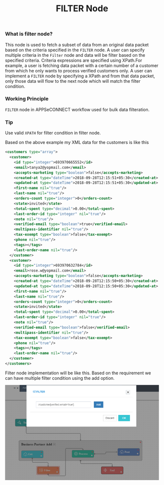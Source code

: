 ﻿---
title: "FILTER Node"
toc: true
tag: 
        - developers
        - nodes
category: "Workflow"
menus: 
    nodeandlinks:
        icon: fa fa-link
        title: "Working with Filter" 
        identifier: nodefilter
---

### What is filter node?

This node is used to fetch a subset of data from an original data packet based on the criteria specified in the `FILTER` node. A user can specify multiple criteria in the `Filter` node and data will be filter based on the specified criteria. Criteria expressions are specified using XPath.For example, a user is fetching data packet with a certain number of a customer from which he only wants to process verified customers only. A user can implement a `FILTER` node by specifying a XPath and from that data packet, only those data will flow to the next node which will match the filter condition.

### Working Principle

`FILTER` node in APPSeCONNECT workflow used for bulk data filteration.

### Tip

Use valid `XPATH` for filter condition in filter node.

Based on the above example my XML data for the customers is like this 

``` XML
<customers type="array">
  <customer>
    <id type="integer">693970665552</id>
    <email>tanya2@yopmail.com</email>
    <accepts-marketing type="boolean">false</accepts-marketing>
    <created-at type="dateTime">2018-09-28T12:15:51+05:30</created-at>
    <updated-at type="dateTime">2018-09-28T12:15:51+05:30</updated-at>
    <first-name nil="true"/>
    <last-name nil="true"/>
    <orders-count type="integer">0</orders-count>
    <state>invited</state>
    <total-spent type="decimal">0.00</total-spent>
    <last-order-id type="integer" nil="true"/>
    <note nil="true"/>
    <verified-email type="boolean">true</verified-email>
    <multipass-identifier nil="true"/>
    <tax-exempt type="boolean">false</tax-exempt>
    <phone nil="true"/>
    <tags></tags>
    <last-order-name nil="true"/>
  </customer>
  <customer>
    <id type="integer">693970632784</id>
    <email>rose.w@yopmail.com</email>
    <accepts-marketing type="boolean">false</accepts-marketing>
    <created-at type="dateTime">2018-09-28T12:15:50+05:30</created-at>
    <updated-at type="dateTime">2018-09-28T12:15:50+05:30</updated-at>
    <first-name nil="true"/>
    <last-name nil="true"/>
    <orders-count type="integer">0</orders-count>
    <state>invited</state>
    <total-spent type="decimal">0.00</total-spent>
    <last-order-id type="integer" nil="true"/>
    <note nil="true"/>
    <verified-email type="boolean">false</verified-email>
    <multipass-identifier nil="true"/>
    <tax-exempt type="boolean">false</tax-exempt>
    <phone nil="true"/>
    <tags></tags>
    <last-order-name nil="true"/>
  </customer>
</customers>
```

Filter node implementation will be like this. Based on the requirement we can have multiple filter condition using the add option.

![Filter Node](/staticfiles/workflow-management/media/FilterNode/FilterNode.PNG)